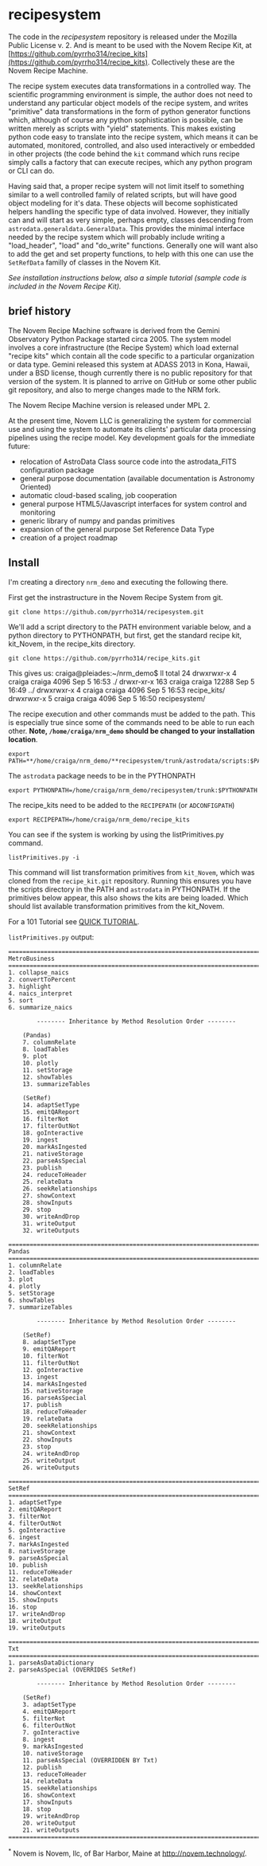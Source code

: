 recipesystem
============

The code in the *recipesystem* repository is released under the Mozilla Public License v. 2. And is meant to be used with the Novem Recipe Kit, at [https://github.com/pyrrho314/recipe_kits](https://github.com/pyrrho314/recipe_kits). Collectively these are the Novem Recipe Machine. 

The recipe system executes data transformations in a controlled way. The scientific programming environment is simple, the author does not need to understand any particular object models of the recipe system, and writes "primitive" data transformations in the form of python generator functions which, although of course any python sophistication is possible, can be written merely as scripts with "yield" statements. This makes existing python code easy to translate into the recipe system, which means it can be automated, monitored, controlled, and also used interactively or embedded in other projects (the code behind the `kit` command which runs recipe simply calls a factory that can execute recipes, which any python program or CLI can do. 

Having said that, a proper recipe system will not limit itself to something similar to a well controlled family of related scripts, but will have good object modeling for it's data. These objects will become sophisticated helpers handling the specific type of data involved. However, they initially can and will start as very simple, perhaps empty, classes descending from `astrodata.generaldata.GeneralData`.  This provides the minimal interface needed by the recipe system which will probably include writing a "load_header", "load" and "do_write" functions. Generally one will want also to add the get and set property functions, to help with this one can use the `SetRefData` familly of classes in the Novem Kit.

*See installation instructions below, also a simple tutorial (sample code is included in the Novem Recipe Kit).*

brief history
-------------
The Novem Recipe Machine software is derived from the Gemini Observatory Python Package started circa 2005. The system model involves a core infrastructure (the Recipe System) which load external "recipe kits" which contain all the code specific to a particular organization or data type. Gemini released this system at ADASS 2013 in Kona, Hawaii, under a BSD license, though currently there is no public repository for that version of the system. It is planned to arrive on GitHub or some other public git repository, and also to merge changes made to the NRM fork.

The Novem Recipe Machine version is released under MPL 2. 

At the present time, Novem LLC is generalizing the system for commercial use and using the system to automate its clients' particular data processing pipelines using the recipe model. Key development goals for the immediate future:

* relocation of AstroData Class source code into the astrodata_FITS configuration package
* general purpose documentation (available documentation is Astronomy Oriented)
* automatic cloud-based scaling, job cooperation
* general purpose HTML5/Javascript interfaces for system control and monitoring
* generic library of numpy and pandas primitives
* expansion of the general purpose Set Reference Data Type
* creation of a project roadmap

**Install**
-----------

I'm creating a directory `nrm_demo` and executing the following there.

First get the instrastructure in the Novem Recipe System from git.

    git clone https://github.com/pyrrho314/recipesystem.git

We'll add a script directory to the PATH environment variable below, and a python directory to PYTHONPATH, but first, get the standard recipe kit, kit_Novem, in the recipe_kits directory.

    git clone https://github.com/pyrrho314/recipe_kits.git
    
This gives us:
    craiga@pleiades:~/nrm_demo$ ll
    total 24
    drwxrwxr-x   4 craiga craiga  4096 Sep  5 16:53 ./
    drwxr-xr-x 163 craiga craiga 12288 Sep  5 16:49 ../
    drwxrwxr-x   4 craiga craiga  4096 Sep  5 16:53 recipe_kits/
    drwxrwxr-x   5 craiga craiga  4096 Sep  5 16:50 recipesystem/

The recipe execution and other commands must be added to the path. This is especially true since some of the commands need to be able to run each other. **Note, `/home/craiga/nrm_demo` should be changed to your installation location**.

    export PATH=**/home/craiga/nrm_demo/**recipesystem/trunk/astrodata/scripts:$PATH

The `astrodata` package needs to be in the PYTHONPATH

    export PYTHONPATH=/home/craiga/nrm_demo/recipesystem/trunk:$PYTHONPATH
    
The recipe_kits need to be added to the `RECIPEPATH` (or `ADCONFIGPATH`)

    export RECIPEPATH=/home/craiga/nrm_demo/recipe_kits
    
You can see if the system is working by using the listPrimitives.py command.

    listPrimitives.py -i
    
This command will list transformation primitives from `kit_Novem`, which was cloned from the `recipe_kit.git` repository. Running this ensures you have the scripts directory in the PATH and `astrodata` in PYTHONPATH. If the primitives below appear, this also shows the kits are being loaded. Which should list available transformation primitives from the kit_Novem.

For a 101 Tutorial see [QUICK TUTORIAL](QUICK_TUTORIAL.md).


`listPrimitives.py` output:

```
===============================================================================
MetroBusiness 
===============================================================================
1. collapse_naics
2. convertToPercent
3. highlight
4. naics_interpret
5. sort
6. summarize_naics

        -------- Inheritance by Method Resolution Order --------

    (Pandas)
    7. columnRelate
    8. loadTables
    9. plot
    10. plotly
    11. setStorage
    12. showTables
    13. summarizeTables

    (SetRef)
    14. adaptSetType
    15. emitQAReport
    16. filterNot
    17. filterOutNot
    18. goInteractive
    19. ingest
    20. markAsIngested
    21. nativeStorage
    22. parseAsSpecial
    23. publish
    24. reduceToHeader
    25. relateData
    26. seekRelationships
    27. showContext
    28. showInputs
    29. stop
    30. writeAndDrop
    31. writeOutput
    32. writeOutputs

===============================================================================
Pandas 
===============================================================================
1. columnRelate
2. loadTables
3. plot
4. plotly
5. setStorage
6. showTables
7. summarizeTables

        -------- Inheritance by Method Resolution Order --------

    (SetRef)
    8. adaptSetType
    9. emitQAReport
    10. filterNot
    11. filterOutNot
    12. goInteractive
    13. ingest
    14. markAsIngested
    15. nativeStorage
    16. parseAsSpecial
    17. publish
    18. reduceToHeader
    19. relateData
    20. seekRelationships
    21. showContext
    22. showInputs
    23. stop
    24. writeAndDrop
    25. writeOutput
    26. writeOutputs

===============================================================================
SetRef 
===============================================================================
1. adaptSetType
2. emitQAReport
3. filterNot
4. filterOutNot
5. goInteractive
6. ingest
7. markAsIngested
8. nativeStorage
9. parseAsSpecial
10. publish
11. reduceToHeader
12. relateData
13. seekRelationships
14. showContext
15. showInputs
16. stop
17. writeAndDrop
18. writeOutput
19. writeOutputs

===============================================================================
Txt 
===============================================================================
1. parseAsDataDictionary
2. parseAsSpecial (OVERRIDES SetRef)

        -------- Inheritance by Method Resolution Order --------

    (SetRef)
    3. adaptSetType
    4. emitQAReport
    5. filterNot
    6. filterOutNot
    7. goInteractive
    8. ingest
    9. markAsIngested
    10. nativeStorage
    11. parseAsSpecial (OVERRIDDEN BY Txt)
    12. publish
    13. reduceToHeader
    14. relateData
    15. seekRelationships
    16. showContext
    17. showInputs
    18. stop
    19. writeAndDrop
    20. writeOutput
    21. writeOutputs
===============================================================================

```


<sup>*</sup> Novem is Novem, llc, of Bar Harbor, Maine at http://novem.technology/.
